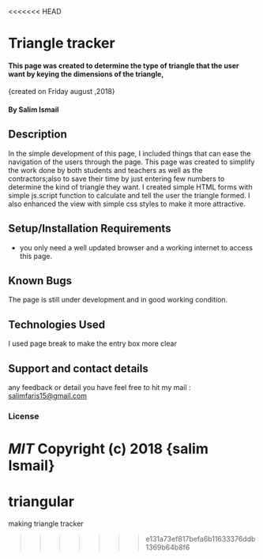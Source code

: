 <<<<<<< HEAD
# Triangle tracker
#### This page was created to determine the type of triangle that the user want by keying the dimensions of the triangle,
 {created on Friday august ,2018}
#### By **Salim Ismail**

## Description
In the simple development of this page, I included things that can ease the navigation of the users through the page.
  This page was created to simplify the work done by both students and teachers as well as the contractors;also to save their time by just entering few numbers to determine the kind of triangle they want.
  I created simple HTML forms with simple js.script function to calculate and tell the user the triangle formed.
  I also enhanced the view with simple css styles to make it more attractive.
## Setup/Installation Requirements
* you only need a well updated browser and a working internet to access this page.

## Known Bugs
The page is still under development and in good working condition.
## Technologies Used
I used page break to make the entry box more clear
## Support and contact details
any feedback or detail you have
feel free to hit my mail : salimfaris15@gmail.com
### License
*MIT*
Copyright (c) 2018 **{salim Ismail}**
=======
# triangular
making triangle tracker
>>>>>>> e131a73ef817befa6b11633376ddb1369b64b8f6
